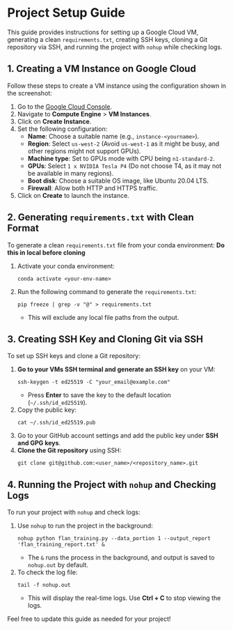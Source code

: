 
# Project Setup Guide

This guide provides instructions for setting up a Google Cloud VM, generating a clean `requirements.txt`, creating SSH keys, cloning a Git repository via SSH, and running the project with `nohup` while checking logs.

## 1. Creating a VM Instance on Google Cloud
Follow these steps to create a VM instance using the configuration shown in the screenshot:

1. Go to the [Google Cloud Console](https://console.cloud.google.com/).
2. Navigate to **Compute Engine** > **VM Instances**.
3. Click on **Create Instance**.
4. Set the following configuration:
   - **Name**: Choose a suitable name (e.g., `instance-<yourname>`).
   - **Region**: Select `us-west-2` (Avoid `us-west-1` as it might be busy, and other regions might not support GPUs).
   - **Machine type**: Set to GPUs mode with CPU being `n1-standard-2`.
   - **GPUs**: Select `1 x NVIDIA Tesla P4` (Do not choose T4, as it may not be available in many regions).
   - **Boot disk**: Choose a suitable OS image, like Ubuntu 20.04 LTS.
   - **Firewall**: Allow both HTTP and HTTPS traffic.
5. Click on **Create** to launch the instance.

## 2. Generating `requirements.txt` with Clean Format
To generate a clean `requirements.txt` file from your conda environment:
**Do this in local before cloning**

1. Activate your conda environment:
   ```
   conda activate <your-env-name>
   ```
2. Run the following command to generate the `requirements.txt`:
   ```
   pip freeze | grep -v "@" > requirements.txt
   ```
   - This will exclude any local file paths from the output.

## 3. Creating SSH Key and Cloning Git via SSH
To set up SSH keys and clone a Git repository:


1. **Go to your VMs SSH terminal and generate an SSH key** on your VM:
   ```
   ssh-keygen -t ed25519 -C "your_email@example.com"
   ```
   - Press **Enter** to save the key to the default location (`~/.ssh/id_ed25519`).
2. Copy the public key:
   ```
   cat ~/.ssh/id_ed25519.pub
   ```
3. Go to your GitHub account settings and add the public key under **SSH and GPG keys**.
4. **Clone the Git repository** using SSH:
   ```
   git clone git@github.com:<user_name>/<repository_name>.git
   ```

## 4. Running the Project with `nohup` and Checking Logs
To run your project with `nohup` and check logs:

1. Use `nohup` to run the project in the background:
   ```
   nohup python flan_training.py --data_portion 1 --output_report 'flan_training_report.txt' &
   ```
   - The `&` runs the process in the background, and output is saved to `nohup.out` by default.
2. To check the log file:
   ```
   tail -f nohup.out
   ```
   - This will display the real-time logs. Use **Ctrl + C** to stop viewing the logs.

Feel free to update this guide as needed for your project!
